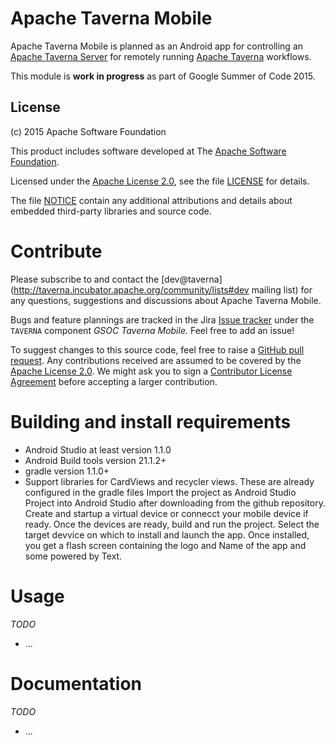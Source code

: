 <!--
   Licensed to the Apache Software Foundation (ASF) under one or more
   contributor license agreements.  See the NOTICE file distributed with
   this work for additional information regarding copyright ownership.
   The ASF licenses this file to You under the Apache License, Version 2.0
   (the "License"); you may not use this file except in compliance with
   the License.  You may obtain a copy of the License at

       http://www.apache.org/licenses/LICENSE-2.0

   Unless required by applicable law or agreed to in writing, software
   distributed under the License is distributed on an "AS IS" BASIS,
   WITHOUT WARRANTIES OR CONDITIONS OF ANY KIND, either express or implied.
   See the License for the specific language governing permissions and
   limitations under the License.
-->
# Apache Taverna Mobile

Apache Taverna Mobile is planned as an Android app
for controlling an [Apache Taverna Server](http://taverna.incubator.apache.org/documentation/server/)
for remotely running
[Apache Taverna](http://taverna.incubator.apache.org/) workflows.

This module is **work in progress** as part of Google Summer of Code 2015.



## License

(c) 2015 Apache Software Foundation

This product includes software developed at The [Apache Software
Foundation](http://www.apache.org/).

Licensed under the [Apache License
2.0](https://www.apache.org/licenses/LICENSE-2.0), see the file
[LICENSE](LICENSE) for details.

The file [NOTICE](NOTICE) contain any additional attributions and
details about embedded third-party libraries and source code.


# Contribute

Please subscribe to and contact the
[dev@taverna](http://taverna.incubator.apache.org/community/lists#dev mailing list)
for any questions, suggestions and discussions about
Apache Taverna Mobile.

Bugs and feature plannings are tracked in the Jira
[Issue tracker](https://issues.apache.org/jira/browse/TAVERNA/component/12326901)
under the `TAVERNA` component _GSOC Taverna Mobile._ Feel free
to add an issue!

To suggest changes to this source code, feel free to raise a
[GitHub pull request](https://github.com/apache/incubator-taverna-mobile/pulls).
Any contributions received are assumed to be covered by the [Apache License
2.0](https://www.apache.org/licenses/LICENSE-2.0). We might ask you
to sign a [Contributor License Agreement](https://www.apache.org/licenses/#clas)
before accepting a larger contribution.


# Building and install requirements

* Android Studio at least version 1.1.0
* Android Build tools version 21.1.2+
* gradle version 1.1.0+
* Support libraries for CardViews and recycler views. These are already configured in the gradle files
Import the project as Android Studio Project into Android Studio after downloading from the github repository.
Create and startup a virtual device or connecct your mobile device if ready.
Once the devices are ready, build and run the project. Select the target devvice on which to install and launch the app.
Once installed, you get a flash screen containing the logo and Name of the app and some powered by Text.


# Usage

_TODO_

* ...

# Documentation

_TODO_

* ...

